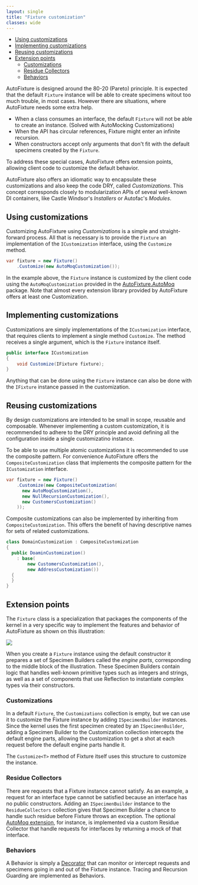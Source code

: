```yaml
---
layout: single
title: "Fixture customization"
classes: wide
---
```


- [Using customizations](#using-customizations)
- [Implementing customizations](#implementing-customizations)
- [Reusing customizations](#reusing-customizations)
- [Extension points](#extension-points)
  - [Customizations](#customizations)
  - [Residue Collectors](#residue-collectors)
  - [Behaviors](#behaviors)

AutoFixture is designed around the 80-20 (Pareto) principle. It is expected that the default `Fixture` instance will be able to create specimens witout too much trouble, in most cases. However there are situations, where AutoFixture needs some extra help.

- When a class consumes an interface, the default `Fixture` will not be able to create an instance. (Solved with AutoMocking Customizations)
- When the API has circular references, Fixture might enter an infinite recursion.
- When constructors accept only arguments that don't fit with the default specimens created by the `Fixture`.

To address these special cases, AutoFixture offers extension points, allowing client code to customize the default behavior.

AutoFixture also offers an idiomatic way to encapsulate these customizations and also keep the code DRY, called _Customizations_. This concept corresponds closely to modularization APIs of seveal well-known DI containers, like Castle Windsor's _Installers_ or Autofac's _Modules_.

## Using customizations

Customizing AutoFixture using _Customizations_ is a simple and straight-forward process. All that is necessary is to provide the `Fixture` an implementation of the `ICustomization` interface, using the `Customize` method.

```cs
var fixture = new Fixture()
    .Customize(new AutoMoqCustomization());
```

In the example above, the `Fixture` instance is customized by the client code using the `AutoMoqCustomization` provided in the [AutoFixture.AutoMoq](https://www.nuget.org/packages/AutoFixture.AutoMoq/) package. Note that almost every extension library provided by AutoFixture offers at least one Customization.

## Implementing customizations

Customizations are simply implementations of the `ICustomization` interface, that requires clients to implement a single method `Customize`. The method receives a single argument, which is the `Fixture` instance itself.

```cs
public interface ICustomization
{
    void Customize(IFixture fixture);
}
```

Anything that can be done using the `Fixture` instance can also be done with the `IFixture` instance passed in the customization.

## Reusing customizations

By design customizations are intended to be small in scope, reusable and composable. Whenever implementing a custom customization, it is recommended to adhere to the DRY principle and avoid defining all the configuration inside a single customizatino instance.

To be able to use multiple atomic customizations it is recommended to use the composite pattern. For convenience AutoFixture offers the `CompositeCustomization` class that implements the composite pattern for the `ICustomization` interface.

```cs
var fixture = new Fixture()
    .Customize(new CompositeCustomization(
      new AutoMoqCustomization(),
      new NullRecursionCustomization(),
      new CustomersCustomization()
    ));
```

Composite customizations can also be implemented by inheriting from `CompositeCustomization`. This offers the benefit of having descriptive names for sets of related customizations.

```cs
class DomainCustomization : CompositeCustomization
{
  public DoaminCustomization()
    : base(
        new CustomersCustomization(),
        new AddressCustomization())
  {
  }
}
```

## Extension points

The `Fixture` class is a specialization that packages the components of the kernel in a very specific way to implement the features and behavior of AutoFixture as shown on this illustration:

<img src="../../assets/images/high-level-layout.png" class="center" />

When you create a `Fixture` instance using the default constructor it prepares a set of Specimen Builders called the *engine parts*, corresponding to the middle block of the illustration. These Specimen Builders contain logic that handles well-known primitive types such as integers and strings, as well as a set of components that use Reflection to instantiate complex types via their constructors.

### Customizations

In a default `Fixture`, the `Customizations` collection is empty, but we can use it to customize the Fixture instance by adding `ISpecimenBuilder` instances. Since the kernel uses the first specimen created by an `ISpecimenBuilder`, adding a Specimen Builder to the Customization collection intercepts the default engine parts, allowing the customization to get a shot at each request before the default engine parts handle it.

The `Customize<T>` method of Fixture itself uses this structure to customize the instance.

### Residue Collectors

There are requests that a Fixture instance cannot satisfy. As an example, a request for an interface type cannot be satisfied because an interface has no public constructors. Adding an `ISpecimenBuilder` instance to the `ResidueCollectors` collection gives that Specimen Builder a chance to handle such residue before Fixture throws an exception. The optional [AutoMoq extension](http://blog.ploeh.dk/2010/08/19/AutoFixtureAsAnAutomockingContainer.aspx), for instance, is implemented via a custom Residue Collector that handle requests for interfaces by returning a mock of that interface.

### Behaviors

A Behavior is simply a [Decorator](http://en.wikipedia.org/wiki/Decorator_pattern) that can monitor or intercept requests and specimens going in and out of the Fixture instance. Tracing and Recursion Guarding are implemented as Behaviors.
